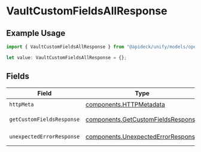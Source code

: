 # VaultCustomFieldsAllResponse

## Example Usage

```typescript
import { VaultCustomFieldsAllResponse } from "@apideck/unify/models/operations";

let value: VaultCustomFieldsAllResponse = {};
```

## Fields

| Field                                                                                    | Type                                                                                     | Required                                                                                 | Description                                                                              |
| ---------------------------------------------------------------------------------------- | ---------------------------------------------------------------------------------------- | ---------------------------------------------------------------------------------------- | ---------------------------------------------------------------------------------------- |
| `httpMeta`                                                                               | [components.HTTPMetadata](../../models/components/httpmetadata.md)                       | :heavy_check_mark:                                                                       | N/A                                                                                      |
| `getCustomFieldsResponse`                                                                | [components.GetCustomFieldsResponse](../../models/components/getcustomfieldsresponse.md) | :heavy_minus_sign:                                                                       | Custom mapping                                                                           |
| `unexpectedErrorResponse`                                                                | [components.UnexpectedErrorResponse](../../models/components/unexpectederrorresponse.md) | :heavy_minus_sign:                                                                       | Unexpected error                                                                         |